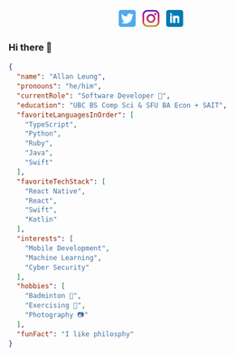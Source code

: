 <p align='center'>
<a href="https://twitter.com/allanleung"><img height="30" src="https://github.com/allanleung/allanleung/blob/main/icon/twitter.png?raw=true"></a>&nbsp;&nbsp;
<a href="https://instagram.com/allanleung"><img height="30" src="https://github.com/allanleung/allanleung/blob/main/icon/instagram.jpg?raw=true"></a>&nbsp;&nbsp;
<a href="https://www.linkedin.com/in/allanleung1/"><img height="30" src="https://github.com/allanleung/allanleung/blob/main/icon/linkedin.png?raw=true"></a>
</p>


### Hi there 👋
```json
{
  "name": "Allan Leung",
  "pronouns": "he/him",
  "currentRole": "Software Developer 📱",
  "education": "UBC BS Comp Sci & SFU BA Econ + SAIT",
  "favoriteLanguagesInOrder": [
    "TypeScript",
    "Python",
    "Ruby",
    "Java",
    "Swift"
  ],
  "favoriteTechStack": [
    "React Native",
    "React",
    "Swift",
    "Kotlin"
  ],
  "interests": [
    "Mobile Development",
    "Machine Learning",
    "Cyber Security"
  ],
  "hobbies": [
    "Badminton 🏸",
    "Exercising 💓",
    "Photography 📷"
  ],
  "funFact": "I like philosphy"
}
```



<!--
💬 Ask me about

I'm Allan. I'm UBC CS grad and a SFU Econ grad. This github is just a collection of things I've made in the pass. I enjoy writing in Python and TypeScript. I like writing scripts / mini hacking for video games (the ones without much security). I like to poke around Linux distribution and learn about Ethical hacking. When I'm not developing and building things, you can find me watching things on YouTube, reading philosophy books, watching documentary or listening to some nerdy economics podcast. 

🌱 I’m currently learning ... 

📫 How to reach me: Linkedin

😄 Pronouns: He/Him

⚡ Fun fact: I like reading random medium post and things. 


[![Anurag's GitHub stats](https://github-readme-stats.vercel.app/api?username=allanleung)](https://github.com/anuraghazra/github-readme-stats)

**allanleung/AllanLeung** is a ✨ _special_ ✨ repository because its `README.md` (this file) appears on your GitHub profile.

Here are some ideas to get you started:

- 🔭 I’m currently working on ...
- 🌱 I’m currently learning ...
- 👯 I’m looking to collaborate on ...
- 🤔 I’m looking for help with ...
- 💬 Ask me about ...
- 📫 How to reach me: ...
- 😄 Pronouns: ...
- ⚡ Fun fact: ...
-->
